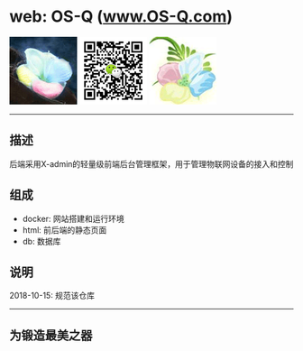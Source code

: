 # web: OS-Q (www.OS-Q.com)

[![sites](qitas/qitas.png)](http://www.os-q.com)
[![sites](qitas/heretang.png)](http://www.os-q.com)
[![sites](qitas/yimi.png)](http://www.os-q.com)

---

## 描述

后端采用X-admin的轻量级前端后台管理框架，用于管理物联网设备的接入和控制

## 组成

- docker: 网站搭建和运行环境
- html: 前后端的静态页面
- db: 数据库

## 说明

2018-10-15: 规范该仓库

---

## 为锻造最美之器
